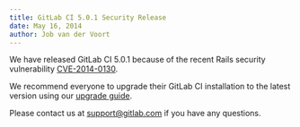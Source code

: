 ```yaml
---
title: GitLab CI 5.0.1 Security Release
date: May 16, 2014
author: Job van der Voort
---
```


We have released GitLab CI 5.0.1 because of the recent Rails security vulnerability [CVE-2014-0130](http://weblog.rubyonrails.org/2014/5/6/Rails_3_2_18_4_0_5_and_4_1_1_have_been_released/).

We recommend everyone to upgrade their GitLab CI installation to the latest version using our [upgrade guide](http://doc.gitlab.com/ci/update/patch_versions.html).

Please contact us at support@gitlab.com if you have any questions.
